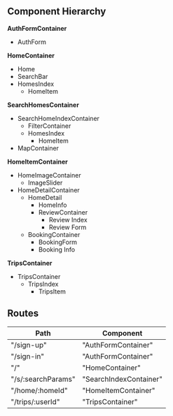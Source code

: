 ## Component Hierarchy

**AuthFormContainer**
 - AuthForm

**HomeContainer**
 - Home
 - SearchBar
 - HomesIndex
    - HomeItem

**SearchHomesContainer**
 - SearchHomeIndexContainer
    - FilterContainer
    - HomesIndex
        - HomeItem
- MapContainer

**HomeItemContainer**
 - HomeImageContainer
    - ImageSlider
- HomeDetailContainer
    - HomeDetail
        - HomeInfo
        - ReviewContainer
            - Review Index
            - Review Form
    - BookingContainer
        - BookingForm
        - Booking Info

**TripsContainer**
 - TripsContainer
    - TripsIndex
        - TripsItem

## Routes

|Path   | Component   |
|-------|-------------|
| "/sign-up" | "AuthFormContainer" |
| "/sign-in" | "AuthFormContainer" |
| "/" | "HomeContainer" |
| "/s/:searchParams" | "SearchIndexContainer" |
| "/home/:homeId" | "HomeItemContainer" |
| "/trips/:userId" | "TripsContainer" |
